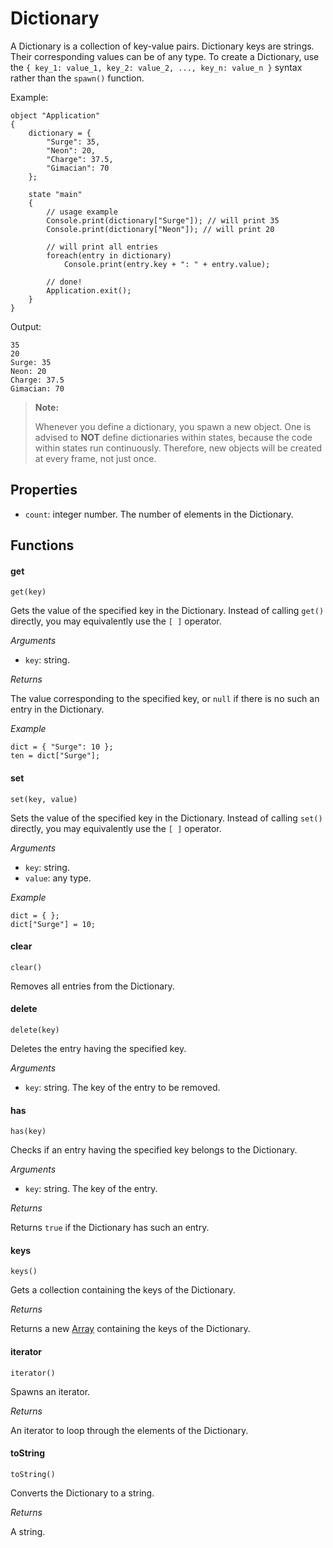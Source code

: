 Dictionary
==========

A Dictionary is a collection of key-value pairs. Dictionary keys are strings. Their corresponding values can be of any type. To create a Dictionary, use the `{ key_1: value_1, key_2: value_2, ..., key_n: value_n }` syntax rather than the `spawn()` function.

Example:

```
object "Application"
{
    dictionary = {
        "Surge": 35,
        "Neon": 20,
        "Charge": 37.5,
        "Gimacian": 70
    };

    state "main"
    {
        // usage example
        Console.print(dictionary["Surge"]); // will print 35
        Console.print(dictionary["Neon"]); // will print 20

        // will print all entries
        foreach(entry in dictionary)
            Console.print(entry.key + ": " + entry.value);

        // done!
        Application.exit();
    }
}
```

Output:

```
35
20
Surge: 35
Neon: 20
Charge: 37.5
Gimacian: 70
```

> **Note:**
> 
> Whenever you define a dictionary, you spawn a new object. One is advised to **NOT** define dictionaries within states, because the code within states run continuously. Therefore, new objects will be created at every frame, not just once.

Properties
----------

* `count`: integer number. The number of elements in the Dictionary.

Functions
---------

#### get

`get(key)`

Gets the value of the specified key in the Dictionary. Instead of calling `get()` directly, you may equivalently use the `[ ]` operator.

*Arguments*

* `key`: string.

*Returns*

The value corresponding to the specified key, or `null` if there is no such an entry in the Dictionary.

*Example*

```
dict = { "Surge": 10 };
ten = dict["Surge"];
```

#### set

`set(key, value)`

Sets the value of the specified key in the Dictionary. Instead of calling `set()` directly, you may equivalently use the `[ ]` operator.

*Arguments*

* `key`: string.
* `value`: any type.

*Example*

```
dict = { };
dict["Surge"] = 10;
```

#### clear

`clear()`

Removes all entries from the Dictionary.

#### delete

`delete(key)`

Deletes the entry having the specified key.

*Arguments*

* `key`: string. The key of the entry to be removed.

#### has

`has(key)`

Checks if an entry having the specified key belongs to the Dictionary.

*Arguments*

* `key`: string. The key of the entry.

*Returns*

Returns `true` if the Dictionary has such an entry.

#### keys

`keys()`

Gets a collection containing the keys of the Dictionary.

*Returns*

Returns a new [Array](array) containing the keys of the Dictionary.

#### iterator

`iterator()`

Spawns an iterator.

*Returns*

An iterator to loop through the elements of the Dictionary.

#### toString

`toString()`

Converts the Dictionary to a string.

*Returns*

A string.